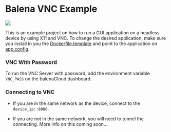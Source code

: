 # Balena VNC Example

![](https://raw.githubusercontent.com/balena-io-playground/balena-x11-example/master/img/header.png)

This is an example project on how to run a GUI application on a headless device by using X11 and VNC.
To change the desired application, make sure you install in you the [Dockerfile.template](https://github.com/balena-io-playground/balena-x11-example/blob/master/app/Dockerfile.template) and point to the application on [app.config](https://github.com/balena-io-playground/balena-x11-example/blob/master/app/supervisor/app.conf).

### VNC With Password
To run the VNC Server with password, add the environment variable `VNC_PASS` on the balenaCloud dashboard.

### Connecting to VNC
* If you are in the same network as the device, connect to the `device_ip::8080`.

* If you are not in the same network, you will need to tunnel the connecting. More info on this coming soon...
